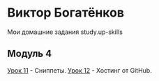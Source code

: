 # Виктор Богатёнков
Мои домашние задания study.up-skills

## Модуль 4
[Урок 11](https://github.com/vector97/vector97.github.io/tree/master/lesson_11 "Урок 11") - Сниппеты.
[Урок 12](https://github.com/vector97/vector97.github.io/tree/master/lesson_12 "Урок 12") - Хостинг от GitHub.
